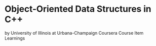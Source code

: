 # Object-Oriented Data Structures in C++
by University of Illinois at Urbana-Champaign
Coursera Course Item Learnings


